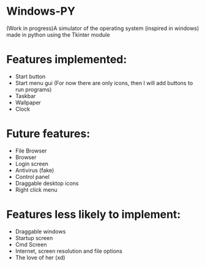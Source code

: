 # Windows-PY
(Work in progress)A simulator of the operating system (inspired in windows) made in python using the Tkinter module

# Features implemented:

- Start button
- Start menu gui (For now there are only icons, then I will add buttons to run programs)
- Taskbar
- Wallpaper
- Clock

# Future features:

- File Browser
- Browser
- Login screen
- Antivirus (fake)
- Control panel
- Draggable desktop icons
- Right click menu

# Features less likely to implement:

- Draggable windows
- Startup screen
- Cmd Screen
- Internet, screen resolution and file options
- The love of her (xd)
